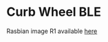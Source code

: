 # Curb Wheel BLE

Rasbian image R1 available [here](https://curblr-www.s3.amazonaws.com/wheel/images/curbwheel_image_bleno_r1.img.gz)
